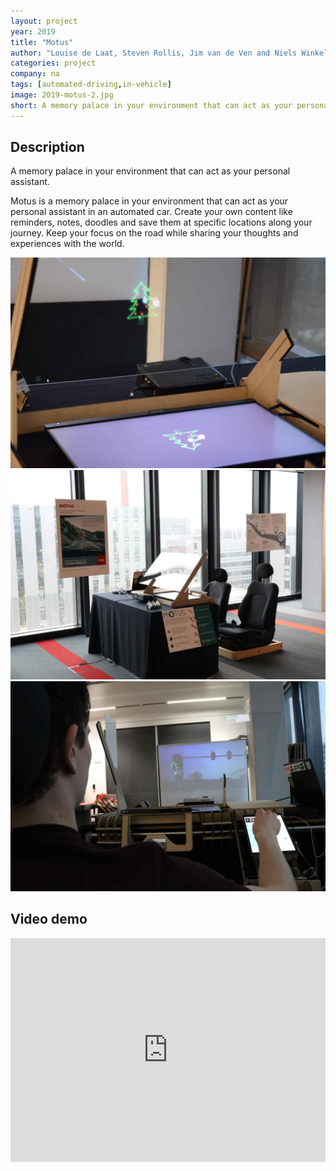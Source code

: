 ```yaml
---
layout: project
year: 2019
title: "Motus"
author: "Louise de Laat, Steven Rollis, Jim van de Ven and Niels Winkelman"
categories: project
company: na
tags: [automated-driving,in-vehicle]
image: 2019-motus-2.jpg
short: A memory palace in your environment that can act as your personal assistant in an automated car.
---
```


## Description
A memory palace in your environment that can act as your personal assistant.

Motus is a memory palace in your environment that can act as your personal assistant in an automated car. Create your own content like reminders, notes, doodles and save them at specific locations along your journey. Keep your focus on the road while sharing your thoughts and experiences with the world.

<div class="project-image">
  <img src="/assets/img/2019-motus-1.jpg">
</div>
<div class="project-image">
  <img src="/assets/img/2019-motus-3.jpg">
</div>
<div class="project-image">
  <img src="/assets/img/2019-motus-4.jpg">
</div>

## Video demo
<iframe style="display:inline-block; border:0px solid #FFF; width: 100%; height: 358px" src="https://www.youtube.com/embed/dn0oHacRN7w?playlist=dn0oHacRN7w&loop=1&autoplay=1&mute=1" frameborder="0" allowfullscreen></iframe>
